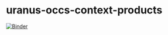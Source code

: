# uranus-occs-context-products

[![Binder](https://mybinder.org/badge_logo.svg)](https://mybinder.org/v2/gh/MJTMace/uranus-occs-context-products/HEAD?filepath=uranus_occs_context_products.ipynb)
